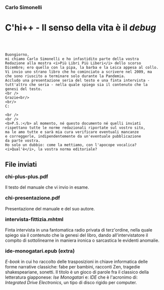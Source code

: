 ### Carlo Simonelli

# C'hi++ - Il senso della vita è il *debug*

<p style="margin:4rem 0">

    Buongiorno,
    mi chiamo Carlo Simonelli e ho infastidito parte della vostra Redazione alla mostra <i>Più Libri Più Liberi</i> dello scorso Dicembre; ero quello con la pipa, la barba e la Leica appesa al collo.  
    Vi invio uno strano libro che ho cominciato a scrivere nel 2009, ma che sono riuscito a terminare solo durante la Pandemia.
    Accludo una presentazione seria del testo e una finta intervista - tutt'altro che seria - nella quale spiego sia il contenuto che la genesi del testo.
    <br />    
    Grazie<br/>
    <br/>
    C:

    <br />
    <br />
    <b>P.S.:</b> al momento, né questo documento né quelli inviati
    rispettano tutte le norme redazionali riportate sul vostro sito,
    ma le amo tutte e sarà mia cura verificare eventuali mancanze
    e correggerle, indipendentemente da un'eventuale pubblicazione
    da parte vostra.
    Ho solo un dubbio: come la mettiamo, con l'apocope vocalica?
    <i>Qual'è</i>, la vostra norma editoriale?
</p>

<h2>File inviati</h2>
<p>
    <h3 style="margin-top:1rem">chi-plus-plus.pdf</h3>
    Il testo del manuale che vi invio in esame.
</p>

<p>
    <h3 style="margin-top:1rem">chi-presentazione.pdf</h3>
    Presentazione del manuale e del suo autore.
</p>

<p>
<h3 style="margin-top:1rem">intervista-fittizia.mhtml</h3>
Finta intervista in una fantomatica radio privata di terz&#39;ordine, nella quale spiego sia il contenuto che la genesi del libro, dando all&#39;intervistatore il compito di sottolinearne in maniera ironica o sarcastica le evidenti anomalie.
</p>

<p>
<h3 style="margin-top:1rem">ide-monogatari.epub (extra)</h3>
<i>E-book</i> in cui ho raccolto delle trasposizioni in chiave informatica delle forme narrative classiche: fabe per bambini, racconti Zen, tragedie shakespeariane, sonetti.
Il titolo è un gioco di parole fra il classico della letteratura giapponese: <em>Ise Monogatari</em> e: <em>IDE</em> che è l&#39;acronimo di: <em>Integrated Drive Electronics</em>, un tipo di disco rigido per computer.</p>
</p>
